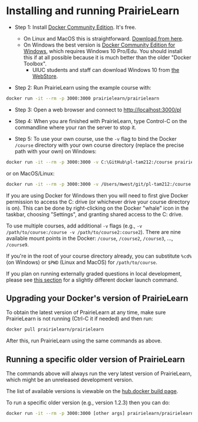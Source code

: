 
# Installing and running PrairieLearn

* Step 1: Install [Docker Community Edition](https://www.docker.com/community-edition). It's free.
    * On Linux and MacOS this is straightforward. [Download from here](https://store.docker.com/search?type=edition&offering=community).
    * On Windows the best version is [Docker Community Edition for Windows](https://store.docker.com/editions/community/docker-ce-desktop-windows), which requires Windows 10 Pro/Edu. You should install this if at all possible because it is much better than the older "Docker Toolbox".
        * UIUC students and staff can download Windows 10 from [the WebStore](https://webstore.illinois.edu/shop/product.aspx?zpid=2899).

* Step 2: Run PrairieLearn using the example course with:

```sh
docker run -it --rm -p 3000:3000 prairielearn/prairielearn
```

* Step 3: Open a web browser and connect to [http://localhost:3000/pl](http://localhost:3000/pl)

* Step 4: When you are finished with PrairieLearn, type Control-C on the commandline where your ran the server to stop it.

* Step 5: To use your own course, use the `-v` flag to bind the Docker `/course` directory with your own course directory (replace the precise path with your own) on Windows:

```sh
docker run -it --rm -p 3000:3000 -v C:\GitHub\pl-tam212:/course prairielearn/prairielearn
```

or on MacOS/Linux:

```sh
docker run -it --rm -p 3000:3000 -v /Users/mwest/git/pl-tam212:/course prairielearn/prairielearn
```

If you are using Docker for Windows then you will need to first give Docker permission to access the C: drive (or whichever drive your course directory is on). This can be done by right-clicking on the Docker "whale" icon in the taskbar, choosing "Settings", and granting shared access to the C: drive.

To use multiple courses, add additional `-v` flags (e.g., `-v /path/to/course:/course -v /path/to/course2:course2`). There are nine available mount points in the Docker: `/course`, `/course2`, `/course3`, ..., `/course9`.

If you're in the root of your course directory already, you can substitute `%cd%` (on Windows) or `$PWD` (Linux and MacOS) for `/path/to/course`.

If you plan on running externally graded questions in local development, please see [this section](../externalGrading/#running-locally-on-docker) for a slightly different docker launch command.

## Upgrading your Docker's version of PrairieLearn

To obtain the latest version of PrairieLearn at any time, make sure PrairieLearn is not running (Ctrl-C it if needed) and then run:

```sh
docker pull prairielearn/prairielearn
```

After this, run PrairieLearn using the same commands as above.

## Running a specific older version of PrairieLearn

The commands above will always run the very latest version of PrairieLearn, which might be an unreleased development version.

The list of available versions is viewable on the [hub.docker build page](https://hub.docker.com/r/prairielearn/prairielearn/builds/).

To run a specific older version (e.g., version 1.2.3) then you can do:

```sh
docker run -it --rm -p 3000:3000 [other args] prairielearn/prairielearn:1.2.3
```
